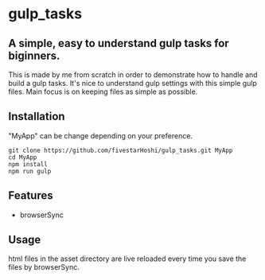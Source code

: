 # gulp_tasks

## A simple, easy to understand gulp tasks for biginners.  
This is made by me from scratch in order to demonstrate how to handle and build a gulp tasks. It's nice to understand gulp settings with this simple gulp files. Main focus is on keeping files as simple as possible.

## Installation
"MyApp" can be change depending on your preference.
```
git clone https://github.com/fivestarHoshi/gulp_tasks.git MyApp
cd MyApp
npm install
npm run gulp

```
## Features
- browserSync


## Usage
html files in the asset directory are live reloaded every time you save the files by browserSync.
